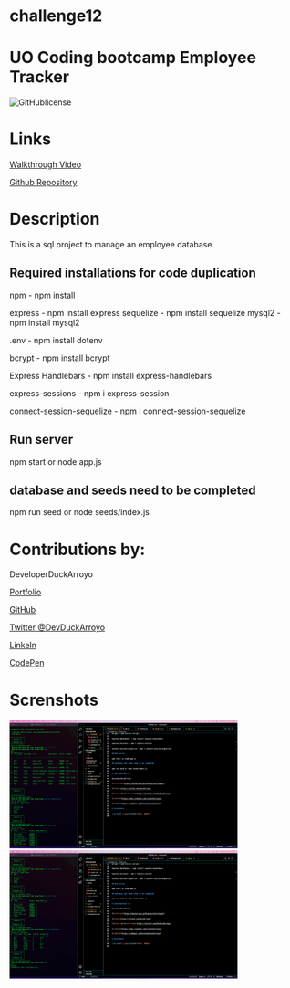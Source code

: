 # challenge12

# UO Coding bootcamp Employee Tracker

![GitHublicense](https://img.shields.io/npm/l/express?style=for-the-badge)

# Links

[Walkthrough Video](https://watch.screencastify.com/v/4Vkl5OBpfzXkco7qfKSk)

[Github Repository](https://github.com/DuckArroyo/employeedb)

# Description

This is a sql project to manage an employee database.

## Required installations for code duplication

npm - npm install

express - npm install express
sequelize - npm install sequelize
mysql2 - npm install mysql2

.env - npm install dotenv

bcrypt - npm install bcrypt

Express Handlebars - npm install express-handlebars

express-sessions - npm i express-session

connect-session-sequelize - npm i connect-session-sequelize

## Run server

npm start or node app.js

## database and seeds need to be completed

npm run seed or node seeds/index.js

# Contributions by:

DeveloperDuckArroyo

[Portfolio](https://duckarroyo.github.io/challenge2/)

[GitHub](https://github.com/DuckArroyo)

[Twitter @DevDuckArroyo](https://twitter.com/DevDuckArroyo)

[LinkeIn](https://www.linkedin.com/in/duckarroyo/)

[CodePen](https://codepen.io/DeveloperDuckArroyo)

# Screnshots

<img src="./assets/sql1.png" style="width: 400px">

<img src="./assets/sql2.png" style="width: 400px">
